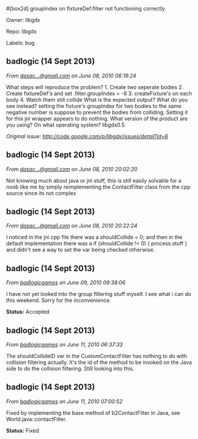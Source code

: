 #[box2d] groupIndex on fixtureDef.filter not functioning correctly

Owner: libgdx

Repo: libgdx

Labels: bug 

## badlogic (14 Sept 2013)

_From [dasac...@gmail.com](https://code.google.com/u/105164384981209237729/) on June 08, 2010 06:19:24_

What steps will reproduce the problem? 1. Create two seperate bodies
2. Create fixtureDef's and set .filter.groupIndex = -8
3. createFixture's on each body
4. Watch them still collide What is the expected output? What do you see instead? setting the fixture's groupIndex for two bodies to the same negative number is suppose to prevent the bodies from colliding. Setting it for this jni wrapper appears to do nothing. What version of the product are you using? On what operating system? libgdx0.5

_Original issue: http://code.google.com/p/libgdx/issues/detail?id=6_


## badlogic (14 Sept 2013)

_From [dasac...@gmail.com](https://code.google.com/u/105164384981209237729/) on June 08, 2010 20:02:20_

Not knowing much about java or jni stuff, this is still easily solvable for a noob like me by simply reimplementing the ContactFilter class from the cpp source since its not complex


## badlogic (14 Sept 2013)

_From [dasac...@gmail.com](https://code.google.com/u/105164384981209237729/) on June 08, 2010 20:22:24_

I noticed in the jni cpp file there was a shouldCollide = 0; and then in the default implementation there was a if (shouldCollide != 0) { process.stuff } and didn't see a way to set the var being checked otherwise.


## badlogic (14 Sept 2013)

_From [badlogicgames](https://code.google.com/u/badlogicgames/) on June 09, 2010 09:38:06_

I have not yet looked into the group filtering stuff myself. I see what i can do this weekend. Sorry for the inconvenience.

**Status:** Accepted  


## badlogic (14 Sept 2013)

_From [badlogicgames](https://code.google.com/u/badlogicgames/) on June 11, 2010 06:37:33_

The shouldCollideID var in the CustomContactFilter has nothing to do with collision filtering actually. It's the id of the method to be invoked on the Java side to do the collision filtering. Still looking into this.


## badlogic (14 Sept 2013)

_From [badlogicgames](https://code.google.com/u/badlogicgames/) on June 11, 2010 07:00:52_

Fixed by implementing the base method of b2ContactFilter in Java, see World.java::contactFilter.

**Status:** Fixed  


